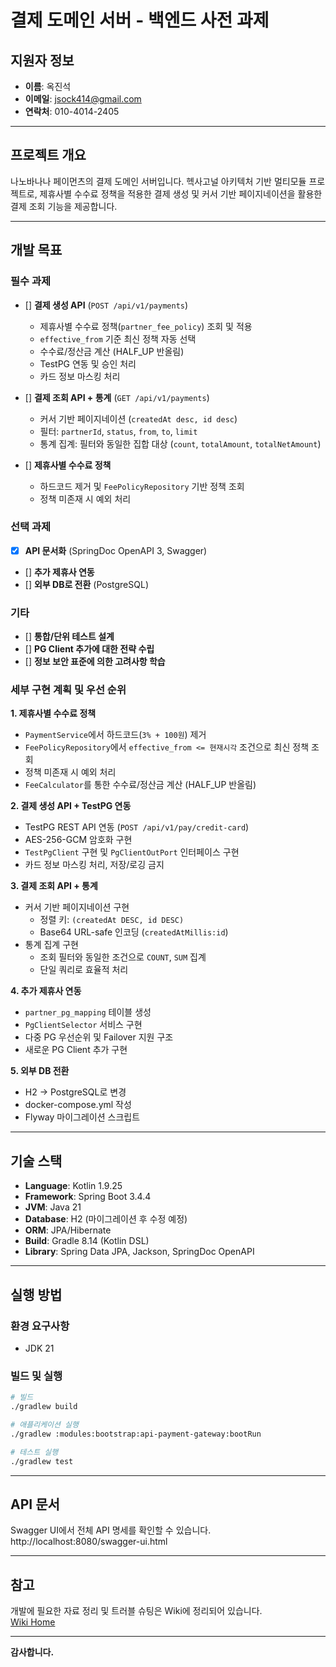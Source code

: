 # 결제 도메인 서버 - 백엔드 사전 과제

## 지원자 정보
- **이름**: 옥진석
- **이메일**: jsock414@gmail.com
- **연락처**: 010-4014-2405

---

## 프로젝트 개요

나노바나나 페이먼츠의 결제 도메인 서버입니다.
헥사고널 아키텍처 기반 멀티모듈 프로젝트로, 제휴사별 수수료 정책을 적용한 결제 생성 및 커서 기반 페이지네이션을 활용한 결제 조회 기능을 제공합니다.

---

## 개발 목표

### 필수 과제

- [] **결제 생성 API** (`POST /api/v1/payments`)
  - 제휴사별 수수료 정책(`partner_fee_policy`) 조회 및 적용
  - `effective_from` 기준 최신 정책 자동 선택
  - 수수료/정산금 계산 (HALF_UP 반올림)
  - TestPG 연동 및 승인 처리
  - 카드 정보 마스킹 처리

- [] **결제 조회 API + 통계** (`GET /api/v1/payments`)
  - 커서 기반 페이지네이션 (`createdAt desc, id desc`)
  - 필터: `partnerId`, `status`, `from`, `to`, `limit`
  - 통계 집계: 필터와 동일한 집합 대상 (`count`, `totalAmount`, `totalNetAmount`)

- [] **제휴사별 수수료 정책**
  - 하드코드 제거 및 `FeePolicyRepository` 기반 정책 조회
  - 정책 미존재 시 예외 처리

### 선택 과제

- [x] **API 문서화** (SpringDoc OpenAPI 3, Swagger)
- [] **추가 제휴사 연동**
- [] **외부 DB로 전환** (PostgreSQL)

### 기타

- [] **통합/단위 테스트 설계**
- [] **PG Client 추가에 대한 전략 수립**
- [] **정보 보안 표준에 의한 고려사항 학습**

### 세부 구현 계획 및 우선 순위

**1. 제휴사별 수수료 정책**
- `PaymentService`에서 하드코드(`3% + 100원`) 제거
- `FeePolicyRepository`에서 `effective_from <= 현재시각` 조건으로 최신 정책 조회
- 정책 미존재 시 예외 처리
- `FeeCalculator`를 통한 수수료/정산금 계산 (HALF_UP 반올림)

**2. 결제 생성 API + TestPG 연동**
- TestPG REST API 연동 (`POST /api/v1/pay/credit-card`)
- AES-256-GCM 암호화 구현
- `TestPgClient` 구현 및 `PgClientOutPort` 인터페이스 구현
- 카드 정보 마스킹 처리, 저장/로깅 금지

**3. 결제 조회 API + 통계**
- 커서 기반 페이지네이션 구현
  - 정렬 키: `(createdAt DESC, id DESC)`
  - Base64 URL-safe 인코딩 (`createdAtMillis:id`)
- 통계 집계 구현
  - 조회 필터와 동일한 조건으로 `COUNT`, `SUM` 집계
  - 단일 쿼리로 효율적 처리

**4. 추가 제휴사 연동**
- `partner_pg_mapping` 테이블 생성
- `PgClientSelector` 서비스 구현
- 다중 PG 우선순위 및 Failover 지원 구조
- 새로운 PG Client 추가 구현

**5. 외부 DB 전환**
- H2 → PostgreSQL로 변경
- docker-compose.yml 작성
- Flyway 마이그레이션 스크립트

---

## 기술 스택

- **Language**: Kotlin 1.9.25
- **Framework**: Spring Boot 3.4.4
- **JVM**: Java 21
- **Database**: H2 (마이그레이션 후 수정 예정)
- **ORM**: JPA/Hibernate
- **Build**: Gradle 8.14 (Kotlin DSL)
- **Library**: Spring Data JPA, Jackson, SpringDoc OpenAPI

---

## 실행 방법

### 환경 요구사항
- JDK 21

### 빌드 및 실행
```bash
# 빌드
./gradlew build

# 애플리케이션 실행
./gradlew :modules:bootstrap:api-payment-gateway:bootRun

# 테스트 실행
./gradlew test
```
---

## API 문서

Swagger UI에서 전체 API 명세를 확인할 수 있습니다.
http://localhost:8080/swagger-ui.html

---

## 참고

개발에 필요한 자료 정리 및 트러블 슈팅은 Wiki에 정리되어 있습니다.  
[Wiki Home](https://github.com/JJOK97/backend-test-v1/wiki)

---

**감사합니다.**
